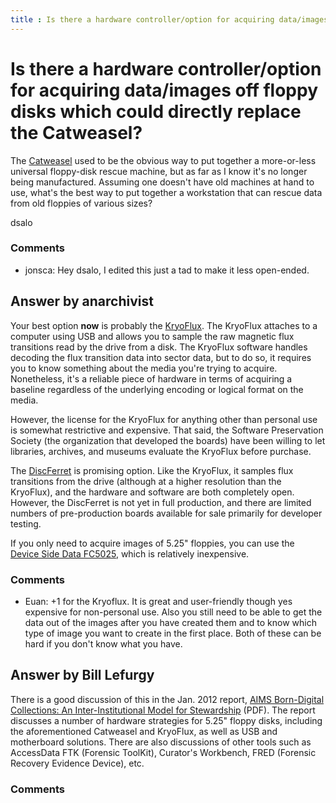 ```yaml
---
title : Is there a hardware controller/option for acquiring data/images off floppy disks which could directly replace the Catweasel?
---
```

Is there a hardware controller/option for acquiring data/images off floppy disks which could directly replace the Catweasel?
=====================
The
[Catweasel](https://en.wikipedia.org/wiki/Individual_Computers_Catweasel)
used to be the obvious way to put together a more-or-less universal
floppy-disk rescue machine, but as far as I know it's no longer being
manufactured. Assuming one doesn't have old machines at hand to use,
what's the best way to put together a workstation that can rescue data
from old floppies of various sizes?

dsalo

### Comments ###
* jonsca: Hey dsalo, I edited this just a tad to make it less open-ended.


Answer by anarchivist
----------------
Your best option **now** is probably the
[KryoFlux](http://kryoflux.com/). The KryoFlux attaches to a computer
using USB and allows you to sample the raw magnetic flux transitions
read by the drive from a disk. The KryoFlux software handles decoding
the flux transition data into sector data, but to do so, it requires you
to know something about the media you're trying to acquire. Nonetheless,
it's a reliable piece of hardware in terms of acquiring a baseline
regardless of the underlying encoding or logical format on the media.

However, the license for the KryoFlux for anything other than personal
use is somewhat restrictive and expensive. That said, the Software
Preservation Society (the organization that developed the boards) have
been willing to let libraries, archives, and museums evaluate the
KryoFlux before purchase.

The [DiscFerret](http://www.discferret.com/wiki/DiscFerret) is promising
option. Like the KryoFlux, it samples flux transitions from the drive
(although at a higher resolution than the KryoFlux), and the hardware
and software are both completely open. However, the DiscFerret is not
yet in full production, and there are limited numbers of pre-production
boards available for sale primarily for developer testing.

If you only need to acquire images of 5.25" floppies, you can use the
[Device Side Data FC5025](http://www.deviceside.com/fc5025.html), which
is relatively inexpensive.

### Comments ###
* Euan: +1 for the Kryoflux. It is great and user-friendly though yes expensive
for non-personal use. Also you still need to be able to get the data out
of the images after you have created them and to know which type of
image you want to create in the first place. Both of these can be hard
if you don't know what you have.

Answer by Bill Lefurgy
----------------
There is a good discussion of this in the Jan. 2012 report, [AIMS
Born-Digital Collections: An Inter-Institutional Model for
Stewardship](http://www2.lib.virginia.edu/aims/whitepaper/AIMS_final.pdf)
(PDF). The report discusses a number of hardware strategies for 5.25"
floppy disks, including the aforementioned Catweasel and KryoFlux, as
well as USB and motherboard solutions. There are also discussions of
other tools such as AccessData FTK (Forensic ToolKit), Curator's
Workbench, FRED (Forensic Recovery Evidence Device), etc.

### Comments ###

